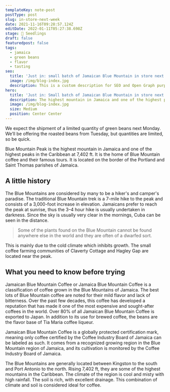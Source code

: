 ```yaml
---
templateKey: note-post
postType: post
slug: in-store-next-week
date: 2021-11-16T09:28:57.124Z
editDate: 2022-01-11T05:27:38.698Z
stage: 🌱 Seedlings
draft: false
featuredpost: false
tags:
  - jamaica
  - green beans
  - flavor
  - tasting
seo:
  title: 'Just in: small batch of Jamaican Blue Mountain in store next week'
  image: /img/blog-index.jpg
  description: This is a custom description for SEO and Open Graph purposes, rather than the default generated excerpt. Simply add a description field to the frontmatter.
hero:
  title: 'Just in: Small batch of Jamaican Blue Mountain in store next weekkkk'
  description: The highest mountain in Jamaica and one of the highest peaks in the Caribbean
  image: /img/blog-index.jpg
  size: Medium
  position: Center Center
---
```


We expect the shipment of a limited quantity of green beans next Monday. We’ll be offering the roasted beans from Tuesday, but quantities are limited, so be quick.

Blue Mountain Peak is the highest mountain in Jamaica and one of the highest peaks in the Caribbean at 7,402 ft. It is the home of Blue Mountain coffee and their famous tours. It is located on the border of the Portland and Saint Thomas parishes of Jamaica.

## A little history

The Blue Mountains are considered by many to be a hiker's and camper's paradise. The traditional Blue Mountain trek is a 7-mile hike to the peak and consists of a 3,000-foot increase in elevation. Jamaicans prefer to reach the peak at sunrise, thus the 3–4 hour hike is usually undertaken in darkness. Since the sky is usually very clear in the mornings, Cuba can be seen in the distance.

>Some of the plants found on the Blue Mountain cannot be found anywhere else in the world and they are often of a dwarfed sort.

This is mainly due to the cold climate which inhibits growth. The small coffee farming communities of Claverty Cottage and Hagley Gap are located near the peak.

## What you need to know before trying

Jamaican Blue Mountain Coffee or Jamaica Blue Mountain Coffee is a classification of coffee grown in the Blue Mountains of Jamaica. The best lots of Blue Mountain coffee are noted for their mild flavor and lack of bitterness. Over the past few decades, this coffee has developed a reputation that has made it one of the most expensive and sought-after coffees in the world. Over 80% of all Jamaican Blue Mountain Coffee is exported to Japan. In addition to its use for brewed coffee, the beans are the flavor base of Tia Maria coffee liqueur.

Jamaican Blue Mountain Coffee is a globally protected certification mark, meaning only coffee certified by the Coffee Industry Board of Jamaica can be labeled as such. It comes from a recognized growing region in the Blue Mountain region of Jamaica, and its cultivation is monitored by the Coffee Industry Board of Jamaica.

The Blue Mountains are generally located between Kingston to the south and Port Antonio to the north. Rising 7,402 ft, they are some of the highest mountains in the Caribbean. The climate of the region is cool and misty with high rainfall. The soil is rich, with excellent drainage. This combination of climate and soil is considered ideal for coffee.
